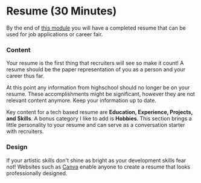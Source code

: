 # Resume (30 Minutes)

By the end of [this module](https://github.com/smcintosh881/first-internship/blob/master/resume/RESUME.md) you will have a completed resume that can be used for job applications or career fair. 

### Content

Your resume is the first thing that recruiters will see so make it count! A resume should be the paper representation of you as a person and your career thus far. 

At this point any information from highschool should no longer be on your resume. These accomplishments might be significant, however they are not relevant content anymore. Keep your information up to date. 

Key content for a tech based resume are __Education, Experience, Projects, and Skills__. A bonus category I like to add is __Hobbies__. This section brings a little personality to your resume and can serve as a conversation starter with recruiters. 


### Design

If your artistic skills don't shine as bright as your development skills fear not! Websites such as [Canva](https://www.canva.com) enable anyone to create a resume that looks professionally designed. 

###
